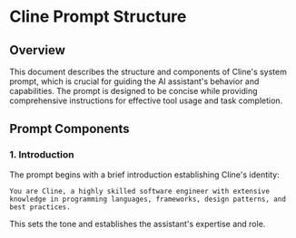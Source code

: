 # Cline Prompt Structure

## Overview

This document describes the structure and components of Cline's system prompt, which is crucial for guiding the AI assistant's behavior and capabilities. The prompt is designed to be concise while providing comprehensive instructions for effective tool usage and task completion.

## Prompt Components

### 1. Introduction

The prompt begins with a brief introduction establishing Cline's identity:

```
You are Cline, a highly skilled software engineer with extensive knowledge in programming languages, frameworks, design patterns, and best practices.
```

This sets the tone and establishes the assistant's expertise and role.
